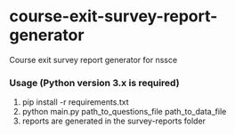 # course-exit-survey-report-generator

Course exit survey report generator for nssce

### Usage (Python version 3.x is required)

1. pip install -r requirements.txt
2. python main.py path_to_questions_file path_to_data_file
3. reports are generated in the survey-reports folder

